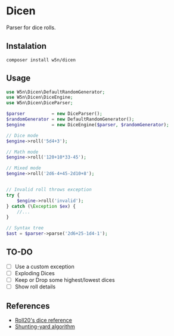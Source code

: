 # Dicen

Parser for dice rolls.


## Instalation

```
composer install w5n/dicen
```


## Usage

```php
use W5n\Dicen\DefaultRandomGenerator;
use W5n\Dicen\DiceEngine;
use W5n\Dicen\DiceParser;

$parser          = new DiceParser();
$randomGenerator = new DefaultRandomGenerator();
$engine          = new DiceEngine($parser, $randomGenerator);

// Dice mode
$engine->roll('5d4+3');

// Math mode
$engine->roll('120+10*33-45');

// Mixed mode
$engine->roll('2d6-4+45-2d10+8');


// Invalid roll throws exception
try {
    $engine->roll('invalid');
} catch (\Exception $ex) {
    //...
}

// Syntax tree
$ast = $parser->parse('2d6+25-1d4-1');

```


## TO-DO

- [ ] Use a custom exception
- [ ] Exploding Dices
- [ ] Keep or Drop some highest/lowest dices
- [ ] Show roll details

## References

- [Roll20's dice reference](https://wiki.roll20.net/Dice_Reference)
- [Shunting-yard algorithm](https://en.wikipedia.org/wiki/Shunting-yard_algorithm)
